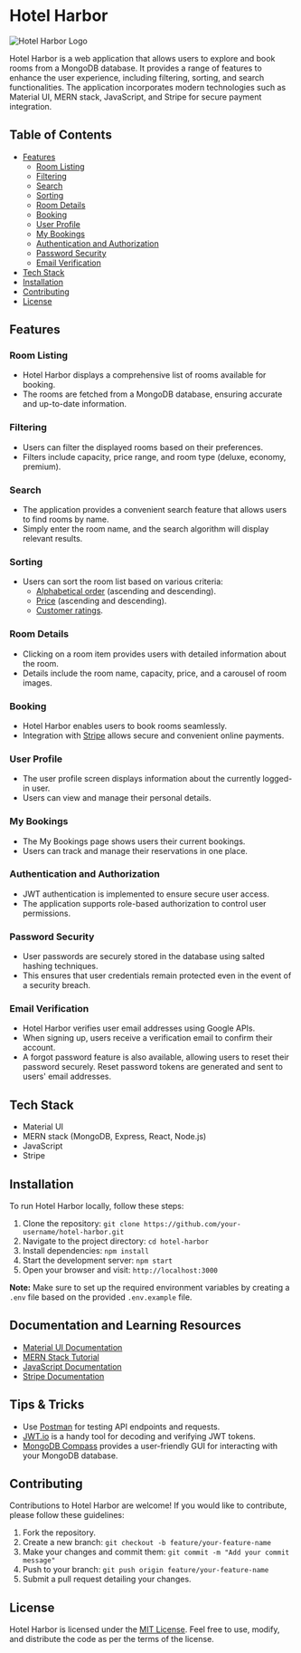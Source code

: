 # Hotel Harbor

![Hotel Harbor Logo](logo.png)

Hotel Harbor is a web application that allows users to explore and book rooms from a MongoDB database. It provides a range of features to enhance the user experience, including filtering, sorting, and search functionalities. The application incorporates modern technologies such as Material UI, MERN stack, JavaScript, and Stripe for secure payment integration.

## Table of Contents

- [Features](#features)
  - [Room Listing](#room-listing)
  - [Filtering](#filtering)
  - [Search](#search)
  - [Sorting](#sorting)
  - [Room Details](#room-details)
  - [Booking](#booking)
  - [User Profile](#user-profile)
  - [My Bookings](#my-bookings)
  - [Authentication and Authorization](#authentication-and-authorization)
  - [Password Security](#password-security)
  - [Email Verification](#email-verification)
- [Tech Stack](#tech-stack)
- [Installation](#installation)
- [Contributing](#contributing)
- [License](#license)

## Features

### <a id="room-listing"></a>Room Listing

- Hotel Harbor displays a comprehensive list of rooms available for booking.
- The rooms are fetched from a MongoDB database, ensuring accurate and up-to-date information.

### <a id="filtering"></a>Filtering

- Users can filter the displayed rooms based on their preferences.
- Filters include capacity, price range, and room type (deluxe, economy, premium).

### <a id="search"></a>Search

- The application provides a convenient search feature that allows users to find rooms by name.
- Simply enter the room name, and the search algorithm will display relevant results.

### <a id="sorting"></a>Sorting

- Users can sort the room list based on various criteria:
  - [Alphabetical order](#room-listing) (ascending and descending).
  - [Price](#room-listing) (ascending and descending).
  - [Customer ratings](#room-listing).

### <a id="room-details"></a>Room Details

- Clicking on a room item provides users with detailed information about the room.
- Details include the room name, capacity, price, and a carousel of room images.

### <a id="booking"></a>Booking

- Hotel Harbor enables users to book rooms seamlessly.
- Integration with [Stripe](https://stripe.com) allows secure and convenient online payments.

### <a id="user-profile"></a>User Profile

- The user profile screen displays information about the currently logged-in user.
- Users can view and manage their personal details.

### <a id="my-bookings"></a>My Bookings

- The My Bookings page shows users their current bookings.
- Users can track and manage their reservations in one place.

### <a id="authentication-and-authorization"></a>Authentication and Authorization

- JWT authentication is implemented to ensure secure user access.
- The application supports role-based authorization to control user permissions.

### <a id="password-security"></a>Password Security

- User passwords are securely stored in the database using salted hashing techniques.
- This ensures that user credentials remain protected even in the event of a security breach.

### <a id="email-verification"></a>Email Verification

- Hotel Harbor verifies user email addresses using Google APIs.
- When signing up, users receive a verification email to confirm their account.
- A forgot password feature is also available, allowing users to reset their password securely. Reset password tokens are generated and sent to users' email addresses.

## Tech Stack

- Material UI
- MERN stack (MongoDB, Express, React, Node.js)
- JavaScript
- Stripe

## Installation

To run Hotel Harbor locally, follow these steps:

1. Clone the repository: `git clone https://github.com/your-username/hotel-harbor.git`
2. Navigate to the project directory: `cd hotel-harbor`
3. Install dependencies: `npm install`
4. Start the development server: `npm start`
5. Open your browser and visit: `http://localhost:3000`

**Note:** Make sure to set up the required environment variables by creating a `.env` file based on the provided `.env.example` file.

## Documentation and Learning Resources

- [Material UI Documentation](https://material-ui.com/)
- [MERN Stack Tutorial](https://www.mongodb.com/mern-stack)
- [JavaScript Documentation](https://developer.mozilla.org/en-US/docs/Web/JavaScript/Guide)
- [Stripe Documentation](https://stripe.com/docs)

## Tips & Tricks

- Use [Postman](https://www.postman.com/) for testing API endpoints and requests.
- [JWT.io](https://jwt.io/) is a handy tool for decoding and verifying JWT tokens.
- [MongoDB Compass](https://www.mongodb.com/products/compass) provides a user-friendly GUI for interacting with your MongoDB database.

## Contributing

Contributions to Hotel Harbor are welcome! If you would like to contribute, please follow these guidelines:

1. Fork the repository.
2. Create a new branch: `git checkout -b feature/your-feature-name`
3. Make your changes and commit them: `git commit -m "Add your commit message"`
4. Push to your branch: `git push origin feature/your-feature-name`
5. Submit a pull request detailing your changes.

## License

Hotel Harbor is licensed under the [MIT License](LICENSE). Feel free to use, modify, and distribute the code as per the terms of the license.
